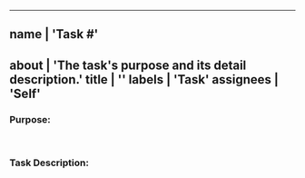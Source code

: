 ---------------------------------------------------------
name  |  'Task #'
---------------------------------------------------------
about | 'The task's purpose and its detail description.'
title | ''
labels | 'Task'
assignees | 'Self'
---------------------------------------------------------

### Purpose: 

<br />

### Task Description:
